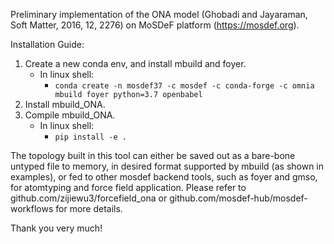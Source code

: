 Preliminary implementation of the ONA model (Ghobadi and Jayaraman, Soft Matter, 2016, 12, 2276) on MoSDeF platform (https://mosdef.org).

Installation Guide:
1. Create a new conda env, and install mbuild and foyer. 
    * In linux shell:
      * `conda create -n mosdef37 -c mosdef -c conda-forge -c omnia mbuild foyer python=3.7 openbabel`
1. Install mbuild_ONA.
1. Compile mbuild_ONA.
    * In linux shell:
      * `pip install -e .`

The topology built in this tool can either be saved out as a bare-bone untyped file to memory, in desired format supported by mbuild (as shown in examples), or fed to other mosdef backend tools, such as foyer and gmso, for atomtyping and force field application. Please refer to github.com/zijiewu3/forcefield_ona or github.com/mosdef-hub/mosdef-workflows for more details. 

Thank you very much!
